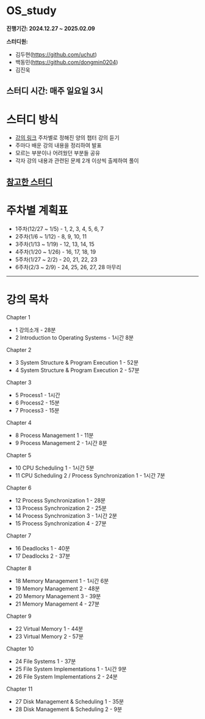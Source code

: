 # OS_study
**진행기간: 2024.12.27 ~ 2025.02.09**

**스터디원:**
  - 김두현(https://github.com/uchut)
  - 백동민(https://github.com/dongmin0204)
  - 김진욱

**스터디 시간:** 매주 일요일 3시
---
# 스터디 방식
- [강의 링크](http://www.kocw.net/home/search/kemView.do?kemId=1046323) 주차별로 정해진 양의 챕터 강의 듣기
- 주마다 배운 강의 내용을 정리하여 발표
- 모르는 부분이나 어려웠던 부분들 공유
- 각자 강의 내용과 관련된 문제 2개 이상씩 출제하여 풀이

[참고한 스터디](https://github.com/smothly/OS-study-7week-challenge?tab=readme-ov-file)
---
# 주차별 계획표
  - 1주차(12/27 ~ 1/5) - 1, 2, 3, 4, 5, 6, 7
  - 2주차(1/6 ~ 1/12) - 8, 9, 10, 11
  - 3주차(1/13 ~ 1/19) - 12, 13, 14, 15
  - 4주차(1/20 ~ 1/26) - 16, 17, 18, 19
  - 5주차(1/27 ~ 2/2) - 20, 21, 22, 23
  - 6주차(2/3 ~ 2/9) - 24, 25, 26, 27, 28 마무리
---
# 강의 목차
Chapter 1

  - 1 강의소개 - 28분
  - 2 Introduction to Operating Systems - 1시간 8분

Chapter 2

  - 3 System Structure & Program Execution 1 - 52분
  - 4 System Structure & Program Execution 2 - 57분

Chapter 3

  - 5 Process1 - 1시간
  - 6 Process2 - 15분
  - 7 Process3 - 15분

Chapter 4

  - 8 Process Management 1 - 11분
  - 9 Process Management 2 - 1시간 8분

Chapter 5

  - 10 CPU Scheduling 1 - 1시간 5분
  - 11 CPU Scheduling 2 / Process Synchronization 1 - 1시간 7분

Chapter 6

  - 12 Process Synchronization 1 - 28분
  - 13 Process Synchronization 2 - 25분
  - 14 Process Synchronization 3 - 1시간 2분
  - 15 Process Synchronization 4 - 27분

Chapter 7

  - 16 Deadlocks 1 - 40분
  - 17 Deadlocks 2 - 37분

Chapter 8

  - 18 Memory Management 1 - 1시간 6분
  - 19 Memory Management 2 - 48분
  - 20 Memory Management 3 - 39분
  - 21 Memory Management 4 - 27분

Chapter 9

  - 22 Virtual Memory 1 - 44분
  - 23 Virtual Memory 2 - 57분

Chapter 10

  - 24 File Systems 1 - 37분
  - 25 File System Implementations 1 - 1시간 9분
  - 26 File System Implementations 2 - 24분

Chapter 11

  - 27 Disk Management & Scheduling 1 - 35분
  - 28 Disk Management & Scheduling 2 - 9분
